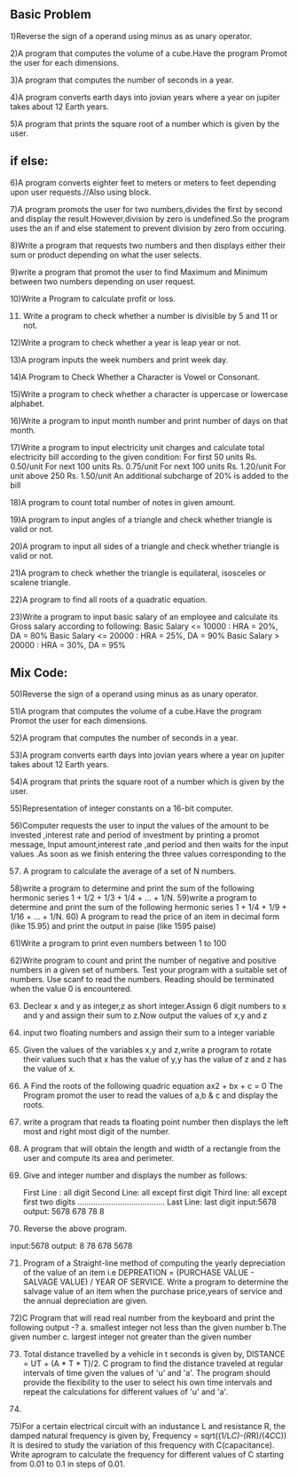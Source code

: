 Basic Problem
--------------------
1)Reverse the sign of a operand using minus as as unary operator.

2)A program that computes the volume of a cube.Have the program Promot the user for each dimensions.

3)A program that computes the number of seconds in a year.

4)A program converts earth days into jovian years where a year on jupiter takes about 12 Earth years.

5)A program that prints the square root of a number which is given by the user.

if else:
---------
6)A program converts eighter feet to meters or meters to feet depending upon user requests.//Also using block.

7)A program promots the user for two numbers,divides the first by second and display the result.However,division by zero is undefined.So the program uses the an if and else statement to prevent division by zero from occuring.

8)Write a program that requests two numbers and then displays either their sum or product depending on what the user selects.

9)write a program that promot the user to find Maximum and Minimum between two numbers depending on user request.

10)Write a Program to calculate profit or loss.

11) Write a program to check whether a number is divisible by 5 and 11 or not.

12)Write a program to check whether a year is leap year or not.

13)A program inputs the week numbers and print week day.

14)A Program to Check Whether a Character is Vowel or Consonant.

15)Write a program to check whether a character is uppercase or lowercase alphabet.

16)Write a program to input month number and print number of days on that month.

17)Write a program to input electricity unit charges and calculate total electricity bill according to the given condition: 
  For first 50 units Rs. 0.50/unit
  For next 100 units Rs. 0.75/unit
  For next 100 units Rs. 1.20/unit
  For unit above 250 Rs. 1.50/unit
  An additional subcharge of 20% is added to the bill

18)A program to count total number of notes in given amount.

19)A program to input angles of a triangle and check whether triangle is valid or not.

20)A program to input all sides of a triangle and check whether triangle is valid or not.

21)A program to check whether the triangle is equilateral, isosceles or scalene triangle.

22)A program to find all roots of a quadratic equation.

23)Write a program to input basic salary of an employee and calculate its Gross salary according to following:
Basic Salary <= 10000 : HRA = 20%, DA = 80%
Basic Salary <= 20000 : HRA = 25%, DA = 90%
Basic Salary > 20000 : HRA = 30%, DA = 95%

Mix Code:
---------

50)Reverse the sign of a operand using minus as as unary operator.

51)A program that computes the volume of a cube.Have the program Promot the user for each dimensions.

52)A program that computes the number of seconds in a year.

53)A program converts earth days into jovian years where a year on jupiter takes about 12 Earth years.

54)A program that prints the square root of a number which is given by the user.

55)Representation of integer constants on a 16-bit computer.

56)Computer requests the user to input the values of the amount to be invested ,interest rate and period of investment by printing a promot message,
			Input amount,interest rate ,and period
and then waits for the input values .As soon as we finish entering the three values corresponding to the

57) A program to calculate the average of a set of N numbers.

58)write a program to determine and print the sum of the following hermonic series
                   1 + 1/2 + 1/3 + 1/4 + ... + 1/N.
59)write a program to determine and print the sum of the following hermonic series
                   1 + 1/4 + 1/9 + 1/16 + ... + 1/N.
60) A program to read the price of an item in decimal form (like 15.95) and print the output in paise (like 1595 paise)

61)Write a program to print even numbers between 1 to 100

62)Write program to count and print the number of negative and positive numbers in a given set of numbers. Test your program with a suitable set of numbers. Use scanf to read the numbers. Reading should be terminated when the value 0 is encountered.

63) Declear x and y as integer,z as short integer.Assign 6 digit numbers to x and y and assign their sum to z.Now output the values of x,y and z

64) input two floating numbers and assign their sum to a integer variable

65) Given the values of the variables x,y and z,write a program to rotate their values such that x has the value of y,y has the value of z and z has the value of x.

66) A Find the roots of the following quadric equation
	ax2 + bx + c = 0
The Program promot the user to read the values of a,b & c and display the roots.

67) write  a program that reads ta floating point number then displays the left most and right most digit of the number.

68) A program that will obtain the length and width of a rectangle from the user and compute its area and perimeter.

69) Give and integer number and displays the number as follows:
	
	First Line : all digit
	Second Line: all except first digit
	Third line: all except first two digits
	.......................................
	Last Line: last digit
input:5678
output:
5678
678
78
8

70) Reverse the above program.

input:5678
output:
8
78
678
5678

71) Program of a Straight-line method of computing the yearly depreciation of the value of an item i.e DEPREATION = (PURCHASE VALUE - SALVAGE VALUE) / YEAR OF SERVICE.
Write a program to determine the salvage value of an item when the purchase price,years of service and the annual depreciation are given.

72)C Program that will read real number from the keyboard and print the following output -?
a. smallest integer not less than the given number 
b.The given number
c. largest integer not greater than the given number 

73) Total distance travelled by a vehicle in t seconds is given by,
      DISTANCE = UT + (A * T * T)/2. 
C program to find the distance traveled at regular intervals of time given the values of 'u' and 'a'. The program should provide the flexibility to the user to select his own time intervals and repeat the calculations for different values of 'u' and 'a'. 

74)

75)For a certain electrical circuit with an industance L and resistance R, the damped natural frequency is given by, 
 		   Frequency = sqrt((1/L*C)-(R*R)/(4*C*C)) 
It is desired to study the variation of this frequency with C(capacitance). Write aprogram to calculate the frequency for different values of C starting from 0.01 to 0.1 in steps of 0.01. 

